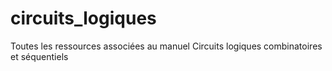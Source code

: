 # circuits_logiques
Toutes les ressources associées au manuel Circuits logiques combinatoires et séquentiels
